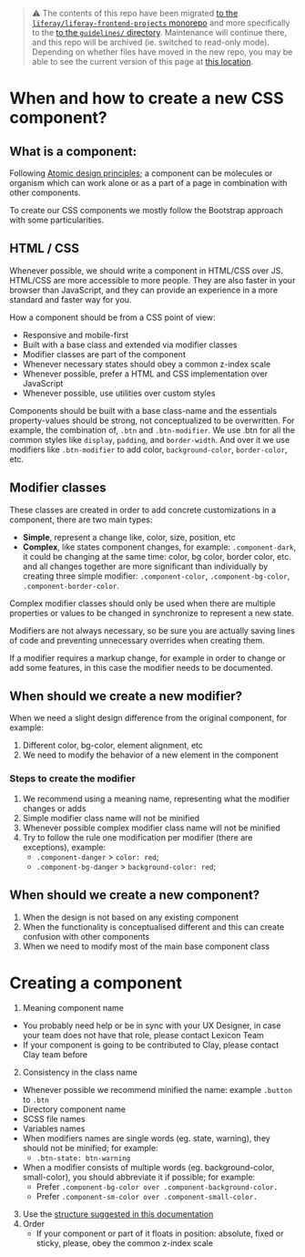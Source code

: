 > :warning: The contents of this repo have been migrated [to the `liferay/liferay-frontend-projects` monorepo](https://github.com/liferay/liferay-frontend-projects) and more specifically to the [to the `guidelines/` directory](https://github.com/liferay/liferay-frontend-projects/tree/master/guidelines). Maintenance will continue there, and this repo will be archived (ie. switched to read-only mode). Depending on whether files have moved in the new repo, you may be able to see the current version of this page at [this location](https://github.com/liferay/liferay-frontend-projects/tree/master/guidelines/css/when_and_how_to_create_a_new_css_component.md).

# When and how to create a new CSS component?

## What is a component:

Following [Atomic design principles](http://bradfrost.com/blog/post/atomic-web-design/); a component can be molecules or organism which can work alone or as a part of a page in combination with other components.

To create our CSS components we mostly follow the Bootstrap approach with some particularities.

## HTML / CSS

Whenever possible, we should write a component in HTML/CSS over JS. HTML/CSS are more accessible to more people. They are also faster in your browser than JavaScript, and they can provide an experience in a more standard and faster way for you.

How a component should be from a CSS point of view:

-   Responsive and mobile-first
-   Built with a base class and extended via modifier classes
-   Modifier classes are part of the component
-   Whenever necessary states should obey a common z-index scale
-   Whenever possible, prefer a HTML and CSS implementation over JavaScript
-   Whenever possible, use utilities over custom styles

Components should be built with a base class-name and the essentials property-values should be strong, not conceptualized to be overwritten. For example, the combination of, `.btn` and `.btn-modifier`. We use .btn for all the common styles like `display`, `padding`, and `border-width`. And over it we use modifiers like `.btn-modifier` to add color, `background-color`, `border-color`, etc.

## Modifier classes

These classes are created in order to add concrete customizations in a component, there are two main types:

-   **Simple**, represent a change like, color, size, position, etc
-   **Complex**, like states component changes, for example: `.component-dark`, it could be changing at the same time: color, bg color, border color, etc. and all changes together are more significant than individually by creating three simple modifier: `.component-color`, `.component-bg-color`, `.component-border-color`.

Complex modifier classes should only be used when there are multiple properties or values to be changed in synchronize to represent a new state.

Modifiers are not always necessary, so be sure you are actually saving lines of code and preventing unnecessary overrides when creating them.

If a modifier requires a markup change, for example in order to change or add some features, in this case the modifier needs to be documented.

## When should we create a new modifier?

When we need a slight design difference from the original component, for example:

1. Different color, bg-color, element alignment, etc
2. We need to modify the behavior of a new element in the component

### Steps to create the modifier

1. We recommend using a meaning name, representing what the modifier changes or adds
2. Simple modifier class name will not be minified
3. Whenever possible complex modifier class name will not be minified
4. Try to follow the rule one modification per modifier (there are exceptions), example:
    - `.component-danger` > `color: red`;
    - `.component-bg-danger` > `background-color: red`;

## When should we create a new component?

1. When the design is not based on any existing component
2. When the functionality is conceptualised different and this can create confusion with other components
3. When we need to modify most of the main base component class

# Creating a component

1. Meaning component name

-   You probably need help or be in sync with your UX Designer, in case your team does not have that role, please contact Lexicon Team
-   If your component is going to be contributed to Clay, please contact Clay team before

2. Consistency in the class name

-   Whenever possible we recommend minified the name: example `.button` to `.btn`
-   Directory component name
-   SCSS file names
-   Variables names
-   When modifiers names are single words (eg. state, warning), they should not be minified; for example:
    -   `.btn-state: btn-warning`
-   When a modifier consists of multiple words (eg. background-color, small-color), you should abbreviate it if possible; for example:
    -   Prefer `.component-bg-color over .component-background-color.`
    -   Prefer `.component-sm-color over .component-small-color.`

3. Use the [structure suggested in this documentation](https://github.com/liferay/liferay-frontend-guidelines/tree/master/css)
4. Order
    - If your component or part of it floats in position: absolute, fixed or sticky, please, obey the common z-index scale
